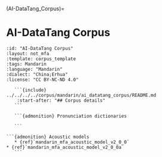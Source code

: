 
(AI-DataTang_Corpus)=
# AI-DataTang Corpus

``````{corpus} AI-DataTang Corpus
:id: "AI-DataTang Corpus"
:layout: not_mfa
:template: corpus_template
:tags: Mandarin
:language: "Mandarin"
:dialect: "China;Erhua"
:license: "CC BY-NC-ND 4.0"

   ```{include} ../../../../corpus/mandarin/ai_datatang_corpus/README.md
    :start-after: "## Corpus details"
   ```

   ```{admonition} Pronunciation dictionaries

   ```

```{admonition} Acoustic models
   * {ref}`mandarin_mfa_acoustic_model_v2_0_0`
* {ref}`mandarin_mfa_acoustic_model_v2_0_0a`
   ```
``````
